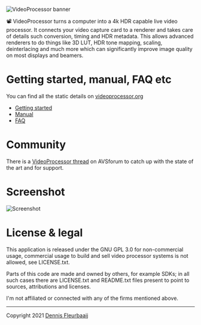 ![VideoProcessor banner](https://github.com/defl/videoprocessor/blob/main/images/vp%20banner.png)

:film_projector: VideoProcessor turns a computer into a 4k HDR capable live video processor. It connects your video capture card to a renderer and takes care of details such conversion, timing and HDR metadata. This allows advanced renderers to do things like 3D LUT, HDR tone mapping, scaling, deinterlacing and much more which can significantly improve image quality on most displays and beamers.

# Getting started, manual, FAQ etc

You can find all the static details on [videoprocessor.org](http://videoprocessor.org)
- [Getting started](http://videoprocessor.org/getting_started)
- [Manual](http://videoprocessor.org/manual)
- [FAQ](http://videoprocessor.org/faq)

# Community

There is a [VideoProcessor thread](https://www.avsforum.com/threads/videoprocessor.3206050/) on AVSforum to catch up with the state of the art and for support.

# Screenshot

![Screenshot](https://github.com/defl/videoprocessor/blob/main/images/screenshot.png)

# License & legal

This application is released under the GNU GPL 3.0 for non-commercial usage, commercial usage to build and sell video processor systems is not allowed, see LICENSE.txt. 

Parts of this code are made and owned by others, for example SDKs; in all such cases there are LICENSE.txt and README.txt files present to point to sources, attributions and licenses.

I'm not affiliated or connected with any of the firms mentioned above.

------

 Copyright 2021 [Dennis Fleurbaaij](mailto:mail@dennisfleurbaaij.com)
